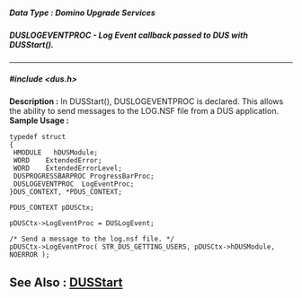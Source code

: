##### Data Type : Domino Upgrade Services
##### DUSLOGEVENTPROC - Log Event callback passed to DUS with DUSStart().
---
##### #include <dus.h>
**Description :**
In DUSStart(), DUSLOGEVENTPROC is declared.  This allows the ability to send 
messages to the LOG.NSF file from a DUS application.
**Sample Usage :**
```
typedef struct
{
 HMODULE   hDUSModule;
 WORD    ExtendedError;
 WORD    ExtendedErrorLevel;
 DUSPROGRESSBARPROC ProgressBarProc;
 DUSLOGEVENTPROC  LogEventProc;
}DUS_CONTEXT, *PDUS_CONTEXT;

PDUS_CONTEXT pDUSCtx;  

pDUSCtx->LogEventProc = DUSLogEvent;

/* Send a message to the log.nsf file. */
pDUSCtx->LogEventProc( STR_DUS_GETTING_USERS, pDUSCtx->hDUSModule, NOERROR );
```
**See Also :**
[DUSStart](D:/md_files/DUSStart.md)
---
